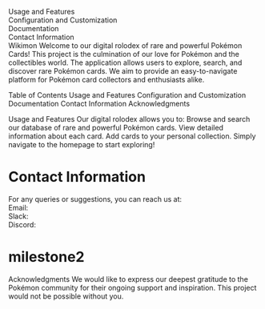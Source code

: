 
Usage and Features  
Configuration and Customization  
Documentation  
Contact Information  
Wikimon
Welcome to our digital rolodex of rare and powerful Pokémon Cards! This project is the culmination of our love for Pokémon and the collectibles world. The application allows users to explore, search, and discover rare Pokémon cards. We aim to provide an easy-to-navigate platform for Pokémon card collectors and enthusiasts alike.

Table of Contents
Usage and Features
Configuration and Customization
Documentation
Contact Information
Acknowledgments

Usage and Features
Our digital rolodex allows you to:
Browse and search our database of rare and powerful Pokémon cards.
View detailed information about each card.
Add cards to your personal collection.
Simply navigate to the homepage to start exploring!

# Contact Information
For any queries or suggestions, you can reach us at:  
Email:  
Slack:  
Discord:  

# milestone2

Acknowledgments
We would like to express our deepest gratitude to the Pokémon community for their ongoing support and inspiration. This project would not be possible without you.

